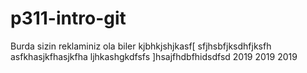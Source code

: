 # p311-intro-git
Burda sizin reklaminiz ola biler
kjbhkjshjkasf[
    sfjhsbfjksdhfjksfh
    asfkhasjkfhasjkfha
    ljhkashgkdfsfs
]hsajfhdbfhidsdfsd
2019
2019
2019